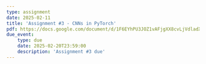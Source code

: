 ```yaml
---
type: assignment
date: 2025-02-11
title: 'Assignment #3 - CNNs in PyTorch'
pdf: https://docs.google.com/document/d/1F6EYhPU3JOZ1vAFjgXX8cvLjVdladXLRPOxMLobkTFE/edit?usp=sharing
due_event: 
    type: due 
    date: 2025-02-20T23:59:00
    description: 'Assignment #3 due'
---
```

